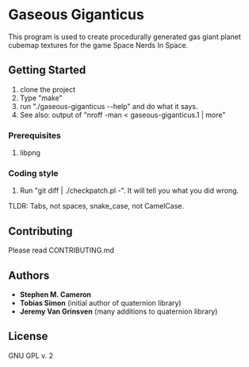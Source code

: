 # Gaseous Giganticus 

This program is used to create procedurally generated gas giant planet cubemap
textures for the game Space Nerds In Space.

## Getting Started

1. clone the project
2. Type "make"
3. run "./gaseous-giganticus --help" and do what it says.
4. See also: output of "nroff -man < gaseous-giganticus.1 | more"

### Prerequisites

1. libpng

### Coding style

1. Run "git diff | ./checkpatch.pl -".  It will tell you what you did wrong.

TLDR: Tabs, not spaces, snake_case, not CamelCase.

## Contributing

Please read CONTRIBUTING.md

## Authors

* **Stephen M. Cameron**
* **Tobias Simon** (initial author of quaternion library)
* **Jeremy Van Grinsven** (many additions to quaternion library)

## License

GNU GPL v. 2

